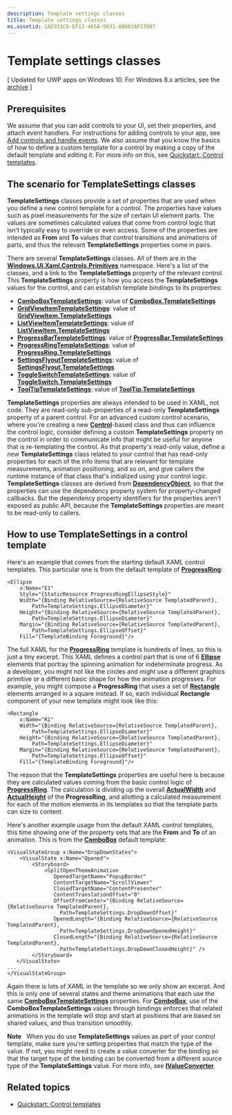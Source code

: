 ```yaml
---
description: Template settings classes
title: Template settings classes
ms.assetid: CAE933C6-EF13-465A-9831-AB003AF23907
---
```


# Template settings classes

\[ Updated for UWP apps on Windows 10. For Windows 8.x articles, see the [archive](http://go.microsoft.com/fwlink/p/?linkid=619132) \]

## Prerequisites

We assume that you can add controls to your UI, set their properties, and attach event handlers. For instructions for adding controls to your app, see [Add controls and handle events](https://msdn.microsoft.com/library/windows/apps/mt228345). We also assume that you know the basics of how to define a custom template for a control by making a copy of the default template and editing it. For more info on this, see [Quickstart: Control templates](https://msdn.microsoft.com/library/windows/apps/xaml/hh465374).

## The scenario for **TemplateSettings** classes

**TemplateSettings** classes provide a set of properties that are used when you define a new control template for a control. The properties have values such as pixel measurements for the size of certain UI element parts. The values are sometimes calculated values that come from control logic that isn't typically easy to override or even access. Some of the properties are intended as **From** and **To** values that control transitions and animations of parts, and thus the relevant **TemplateSettings** properties come in pairs.

There are several **TemplateSettings** classes. All of them are in the [**Windows.UI.Xaml.Controls.Primitives**](https://msdn.microsoft.com/library/windows/apps/br209818) namespace. Here's a list of the classes, and a link to the **TemplateSettings** property of the relevant control. This **TemplateSettings** property is how you access the **TemplateSettings** values for the control, and can establish template bindings to its properties:

-   [**ComboBoxTemplateSettings**](https://msdn.microsoft.com/library/windows/apps/br227752): value of [**ComboBox.TemplateSettings**](https://msdn.microsoft.com/library/windows/apps/br209364)
-   [**GridViewItemTemplateSettings**](https://msdn.microsoft.com/library/windows/apps/hh738499): value of [**GridViewItem.TemplateSettings**](https://msdn.microsoft.com/library/windows/apps/hh738503)
-   [**ListViewItemTemplateSettings**](https://msdn.microsoft.com/library/windows/apps/hh701948): value of [**ListViewItem.TemplateSettings**](https://msdn.microsoft.com/library/windows/apps/br242923)
-   [**ProgressBarTemplateSettings**](https://msdn.microsoft.com/library/windows/apps/br227856): value of [**ProgressBar.TemplateSettings**](https://msdn.microsoft.com/library/windows/apps/br227537)
-   [**ProgressRingTemplateSettings**](https://msdn.microsoft.com/library/windows/apps/hh702248): value of [**ProgressRing.TemplateSettings**](https://msdn.microsoft.com/library/windows/apps/hh702581)
-   [**SettingsFlyoutTemplateSettings**](https://msdn.microsoft.com/library/windows/apps/dn298721): value of [**SettingsFlyout.TemplateSettings**](https://msdn.microsoft.com/library/windows/apps/dn252826)
-   [**ToggleSwitchTemplateSettings**](https://msdn.microsoft.com/library/windows/apps/br209804): value of [**ToggleSwitch.TemplateSettings**](https://msdn.microsoft.com/library/windows/apps/br209731)
-   [**ToolTipTemplateSettings**](https://msdn.microsoft.com/library/windows/apps/br209813): value of [**ToolTip.TemplateSettings**](https://msdn.microsoft.com/library/windows/apps/br227629)

**TemplateSettings** properties are always intended to be used in XAML, not code. They are read-only sub-properties of a read-only **TemplateSettings** property of a parent control. For an advanced custom control scenario, where you're creating a new [**Control**](https://msdn.microsoft.com/library/windows/apps/br209390)-based class and thus can influence the control logic, consider defining a custom **TemplateSettings** property on the control in order to communicate info that might be useful for anyone that is re-templating the control. As that property's read-only value, define a new **TemplateSettings** class related to your control that has read-only properties for each of the info items that are relevant for template measurements, animation positioning, and so on, and give callers the runtime instance of that class that's initialized using your control logic. **TemplateSettings** classes are derived from [**DependencyObject**](https://msdn.microsoft.com/library/windows/apps/br242356), so that the properties can use the dependency property system for property-changed callbacks. But the dependency property identifiers for the properties aren't exposed as public API, because the **TemplateSettings** properties are meant to be read-only to callers.

## How to use **TemplateSettings** in a control template

Here's an example that comes from the starting default XAML control templates. This particular one is from the default template of [**ProgressRing**](https://msdn.microsoft.com/library/windows/apps/br227538):

```xaml
<Ellipse
    x:Name="E1"
    Style="{StaticResource ProgressRingEllipseStyle}"
    Width="{Binding RelativeSource={RelativeSource TemplatedParent}, 
        Path=TemplateSettings.EllipseDiameter}"
    Height="{Binding RelativeSource={RelativeSource TemplatedParent}, 
        Path=TemplateSettings.EllipseDiameter}"
    Margin="{Binding RelativeSource={RelativeSource TemplatedParent}, 
        Path=TemplateSettings.EllipseOffset}"
    Fill="{TemplateBinding Foreground}"/>
```

The full XAML for the [**ProgressRing**](https://msdn.microsoft.com/library/windows/apps/br227538) template is hundreds of lines, so this is just a tiny excerpt. This XAML defines a control part that is one of 6 [**Ellipse**](https://msdn.microsoft.com/library/windows/apps/br243343) elements that portray the spinning animation for indeterminate progress. As a developer, you might not like the circles and might use a different graphics primitive or a different basic shape for how the animation progresses. For example, you might compose a **ProgressRing** that uses a set of [**Rectangle**](https://msdn.microsoft.com/library/windows/apps/br243371) elements arranged in a square instead. If so, each individual **Rectangle** component of your new template might look like this:

```xaml
<Rectangle
    x:Name="R1"
    Width="{Binding RelativeSource={RelativeSource TemplatedParent}, 
        Path=TemplateSettings.EllipseDiameter}"
    Height="{Binding RelativeSource={RelativeSource TemplatedParent}, 
        Path=TemplateSettings.EllipseDiameter}"
    Margin="{Binding RelativeSource={RelativeSource TemplatedParent}, 
        Path=TemplateSettings.EllipseOffset}"
    Fill="{TemplateBinding Foreground}"/>
```

The reason that the **TemplateSettings** properties are useful here is because they are calculated values coming from the basic control logic of [**ProgressRing**](https://msdn.microsoft.com/library/windows/apps/br227538). The calculation is dividing up the overall [**ActualWidth**](https://msdn.microsoft.com/library/windows/apps/br208709) and [**ActualHeight**](https://msdn.microsoft.com/library/windows/apps/br208707) of the **ProgressRing**, and allotting a calculated measurement for each of the motion elements in its templates so that the template parts can size to content.

Here's another example usage from the default XAML control templates, this time showing one of the property sets that are the **From** and **To** of an animation. This is from the [**ComboBox**](https://msdn.microsoft.com/library/windows/apps/br209348) default template:

```xaml
<VisualStateGroup x:Name="DropDownStates">
    <VisualState x:Name="Opened">
        <Storyboard>
            <SplitOpenThemeAnimation
               OpenedTargetName="PopupBorder"
               ContentTargetName="ScrollViewer"
               ClosedTargetName="ContentPresenter"
               ContentTranslationOffset="0"
               OffsetFromCenter="{Binding RelativeSource={RelativeSource TemplatedParent}, 
                 Path=TemplateSettings.DropDownOffset}"
               OpenedLength="{Binding RelativeSource={RelativeSource TemplatedParent}, 
                 Path=TemplateSettings.DropDownOpenedHeight}"
               ClosedLength="{Binding RelativeSource={RelativeSource TemplatedParent},
                 Path=TemplateSettings.DropDownClosedHeight}" />
        </Storyboard>
   </VisualState>
...
</VisualStateGroup>
```

Again there is lots of XAML in the template so we only show an excerpt. And this is only one of several states and theme animations that each use the same [**ComboBoxTemplateSettings**](https://msdn.microsoft.com/library/windows/apps/br227752) properties. For [**ComboBox**](https://msdn.microsoft.com/library/windows/apps/br209348), use of the **ComboBoxTemplateSettings** values through bindings enforces that related animations in the template will stop and start at positions that are based on shared values, and thus transition smoothly.

**Note**  
When you do use **TemplateSettings** values as part of your control template, make sure you're setting properties that match the type of the value. If not, you might need to create a value converter for the binding so that the target type of the binding can be converted from a different source type of the **TemplateSettings** value. For more info, see [**IValueConverter**](https://msdn.microsoft.com/library/windows/apps/br209903).

## Related topics

* [Quickstart: Control templates](https://msdn.microsoft.com/library/windows/apps/xaml/hh465374)

